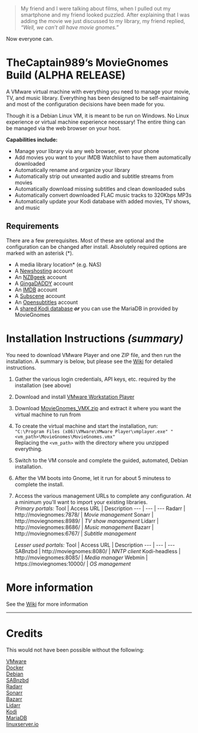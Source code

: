 >My friend and I were talking about films, when I pulled out my smartphone and my friend looked puzzled.
After explaining that I was adding the movie we just discussed to my library, my friend replied, _“Well, we can’t
all have movie gnomes.”_

Now everyone can.

# TheCaptain989’s MovieGnomes Build **(ALPHA RELEASE)**
A VMware virtual machine with everything you need to manage your movie, TV, and music library. Everything has been designed to be self-maintaining and most of the configuration decisions have been made for you.

Though it is a Debian Linux VM, it is meant to be run on Windows.  No Linux experience or virtual machine experience necessary!
The entire thing can be managed via the web browser on your host.

__Capabilities include:__
  - Manage your library via any web browser, even your phone
  - Add movies you want to your IMDB Watchlist to have them automatically downloaded
  - Automatically rename and organize your library
  - Automatically strip out unwanted audio and subtitle streams from movies
  - Automatically download missing subtitles and clean downloaded subs
  - Automatically convert downloaded FLAC music tracks to 320Kbps MP3s
  - Automatically update your Kodi database with added movies, TV shows, and music

## Requirements
There are a few prerequisites.  Most of these are optional and the configuration can be changed after install.  Absolutely
required options are marked with an asterisk (\*).
  - A media library location\* (e.g. NAS)
  - A [Newshosting](https://www.newshosting.com/) account
  - An [NZBgeek](https://nzbgeek.info/) account
  - A [GingaDADDY](https://www.gingadaddy.com/) account
  - An [IMDB](https://www.imdb.com/) account
  - A [Subscene](https://subscene.com/) account
  - An [Opensubtitles](https://www.opensubtitles.org/) account
  - A [shared Kodi database](https://kodi.wiki/view/MySQL/Setting_up_Kodi) **_or_** you can use the MariaDB in provided by MovieGnomes


# Installation Instructions *(summary)*
You need to download VMware Player and one ZIP file, and then run the installation.  A summary is below, but please see
the [Wiki](https://github.com/TheCaptain989/moviegnomes/wiki/Installation "MovieGnomes installation wiki") for detailed instructions.

1. Gather the various login credentials, API keys, etc. required by the installation (see above)
2. Download and install [VMware Workstation Player](https://www.vmware.com/go/getplayer-win)
3. Download [MovieGnomes_VMX.zip](https://github.com/TheCaptain989/moviegnomes/releases/download/v0.5-alpha/MovieGnomes_VMX.zip)
and extract it where you want the virtual machine to run from
4. To create the virtual machine and start the installation, run:  
  `"C:\Program Files (x86)\VMware\VMware Player\vmplayer.exe" "<vm_path>\MovieGnomes\MovieGnomes.vmx"`  
  Replacing the `<vm_path>` with the directory where you unzipped everything.
5. Switch to the VM console and complete the guided, automated, Debian installation.
6. After the VM boots into Gnome, let it run for about 5 minutess to complete the install.
7. Access the various management URLs to complete any configuration.  At a minimum you'll want to import your existing libraries.  
    *Primary portals:*
    Tool | Access URL | Description
    --- | --- | ---
    Radarr | http://moviegnomes:7878/ | *Movie management*
    Sonarr | http://moviegnomes:8989/ | *TV show management*
    Lidarr | http://moviegnomes:8686/ | *Music management*
    Bazarr | http://moviegnomes:6767/ | *Subtitle management*

    *Lesser used portals:*
    Tool | Access URL | Description
    --- | --- | ---
    SABnzbd | http://moviegnomes:8080/ | *NNTP client*
    Kodi-headless | http://moviegnomes:8085/ | *Media manager*
    Webmin | https://moviegnomes:10000/ | *OS management*

# More information
See the [Wiki](https://github.com/TheCaptain989/moviegnomes/wiki) for more information

---
# Credits
This would not have been possible without the following:

[VMware](https://www.vmware.com/)  
[Docker](https://www.docker.com/)  
[Debian](https://www.debian.org/)  
[SABnzbd](https://sabnzbd.org/)  
[Radarr](https://radarr.video/)  
[Sonarr](https://sonarr.tv/)  
[Bazarr](https://www.bazarr.media/)  
[Lidarr](https://lidarr.audio/)  
[Kodi](https://kodi.tv/)  
[MariaDB](https://mariadb.org/)  
[linuxserver.io](https://www.linuxserver.io/)  
